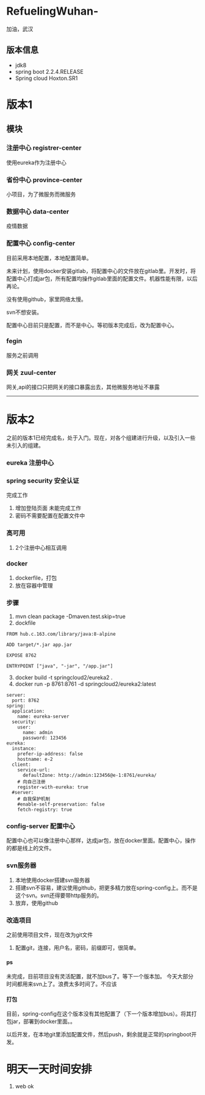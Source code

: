 # RefuelingWuhan-
加油，武汉

## 版本信息
- jdk8
- spring boot 2.2.4.RELEASE
- Spring cloud Hoxton.SR1
# 版本1
## 模块
###  注册中心 registrer-center
使用eureka作为注册中心
### 省份中心 province-center
小项目，为了微服务而微服务
### 数据中心 data-center
疫情数据
### 配置中心 config-center
目前采用本地配置，本地配置简单。

未来计划，使用docker安装gitlab，将配置中心的文件放在gitlab里。开发时，将配置中心打成jar包，所有配置均操作gitlab里面的配置文件。机器性能有限，以后再论。

没有使用github，家里网络太慢。

svn不想安装。

配置中心目前只是配置，而不是中心。等初版本完成后，改为配置中心。
### fegin
服务之前调用
### 网关 zuul-center
网关,api的接口只把网关的接口暴露出去，其他微服务地址不暴露

---
# 版本2
之前的版本1已经完成名，处于入门。现在，对各个组建进行升级，以及引入一些未引入的组建。

### eureka 注册中心
### spring security 安全认证
完成工作
1. 增加登陆页面
未能完成工作
1. 密码不需要配置在配置文件中
### 高可用
1. 2个注册中心相互调用
### docker
1. dockerfile，打包
2. 放在容器中管理
### 步骤
1. mvn clean package -Dmaven.test.skip=true
2. dockfile
```
FROM hub.c.163.com/library/java:8-alpine

ADD target/*.jar app.jar

EXPOSE 8762

ENTRYPOINT ["java", "-jar", "/app.jar"]
``` 
3. docker build -t springcloud2/eureka2 .    
4. docker run -p 8761:8761 -d springcloud2/eureka2:latest
```
server:
  port: 8762
spring:
  application:
    name: eureka-server
  security:
    user:
      name: admin
      password: 123456
eureka:
  instance:
    prefer-ip-address: false
    hostname: e-2
  client:
    service-url:
      defaultZone: http://admin:123456@e-1:8761/eureka/
    # 向自己注册
    register-with-eureka: true
  #server:
    # 自我保护机制
    #enable-self-preservation: false
    fetch-registry: true
```
### config-server 配置中心
配置中心也可以像注册中心那样，达成jar包，放在docker里面。配置中心，操作的都是线上的文件。
### svn服务器
1. 本地使用docker搭建svn服务器
2. 搭建svn不容易，建议使用github，把更多精力放在spring-config上。而不是这个svn。svn还得要带http服务的。
3. 放弃，使用github
### 改造项目
之前使用项目文件，现在改为git文件
1. 配置git，连接，用户名，密码，前缀即可，很简单。
#### ps
未完成，目前项目没有灵活配置，就不加bus了。等下一个版本加。
今天大部分时间都用来svn上了。浪费太多时间了。不应该

#### 打包
目前，spring-config在这个版本没有其他配置了（下一个版本增加bus）。将其打包jar，部署到docker里面。。

以后开发，在本地git里添加配置文件，然后push，剩余就是正常的springboot开发。

# 明天一天时间安排
1. web ok
